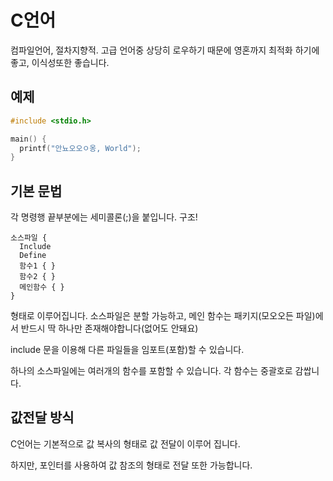 C언어
===========
컴파일언어, 절차지향적.
고급 언어중 상당히 로우하기 때문에
영혼까지 최적화 하기에 좋고, 이식성또한 좋습니다.

예제
--------
```c
#include <stdio.h>

main() {
  printf("안뇨오오ㅇ옹, World");
}
```

기본 문법
----------
각 명령행 끝부분에는 세미콜론(;)을 붙입니다.
구조!
```
소스파일 {
  Include
  Define
  함수1 { }
  함수2 { }
  메인함수 { }
}
```
형태로 이루어집니다.
소스파일은 분할 가능하고, 메인 함수는 패키지(모오오든 파일)에서 반드시 딱 하나만 존재해야합니다(없어도 안돼요)

include 문을 이용해 다른 파일들을 임포트(포함)할 수 있습니다.

하나의 소스파일에는 여러개의 함수를 포함할 수 있습니다. 각 함수는 중괄호로 감쌉니다.


값전달 방식
--------------
C언어는 기본적으로 값 복사의 형태로
값 전달이 이루어 집니다.

하지만, 포인터를 사용하여 값 참조의 형태로 전달 또한 가능합니다.
